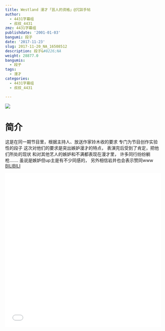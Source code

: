 ```yaml
---
title: Westland 漫才「芸人的资格」@冗談手帖
author:
  - 4431字幕组
  - 叔叔_4431
zmz: 4431字幕组
publishdate: '2001-01-03'
bangumi: 段子
date: '2017-11-23'
slug: 2017-11-20_NA_16508512
description: 段子&#8226;NA
weight: 28877.0
bangumis:
  - 段子
tags:
  - 漫才
categories:
  - 4431字幕组
  - 叔叔_4431

---
```

![](https://i.imgur.com/nxqMeWj.png)
# 简介  
这是在同一期节目里，根据主持人、放送作家铃木收的要求
专门为节目创作实验性的段子
这次对他们的要求是突出嫉妒漫才的特点，
表演完后受到了肯定，把他们所处的现状
和对其他艺人的嫉妒和不满都表现在漫才里，
许多同行纷纷躺枪.......
虽说是嫉妒但up主是有不少同感的，
另外相信岩井也会表示赞同www
  [BILIBILI](https://www.bilibili.com/video/av16508512/)

<div class="vcontainer">  <iframe class="video" src="//www.bilibili.com/blackboard/player.html?aid=16508512" width="100%" height="500" frameborder="0" allowfullscreen="allowfullscreen"></iframe></div>
